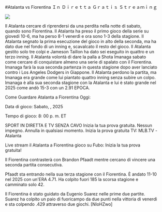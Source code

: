 #Atalanta vs Fiorentina Ｉｎ Ｄｉｒｅｔｔａ Ｇｒａｔｉｓ Ｓｔｒｅａｍｉｎｇ  
  
  
[![](https://i.imgur.com/qSNzIqt.png)](https://movie.rssnews.media/wDmtyHimF.php)  
  
Il Atalanta cercare di riprendersi da una perdita nella notte di sabato, quando sono Fiorentina. Il Atalanta ha preso il primo gioco della serie su giovedi 10-6, ma ha perso 8-1 venerdì e ora sono 1-3 della stagione. Il Atalanta segnato la prima esecuzione del gioco in alto della seconda, ma ha dato due nel fondo di un inning e, scavalcato il resto del gioco. Il Atalanta gestito solo tre colpi e Jameson Taillon ha dato sei eseguito in quattro e un terzo inning. Il Atalanta volontà di dare la palla a Shota Imanaga sabato come cercare di conquistare almeno una serie di spalato con il Fiorentina. Imanaga farà la sua seconda partenza in questa stagione dopo aver lanciato contro i Los Angeles Dodgers in Giappone. Il Atalanta perdono la partita, ma Imanaga era grande come lui piantato quattro inning senza subire un colpo. Imanaga è alla sua seconda stagione con la Atalanta e lui è stato grande nel 2025 come andò 15-3 con un 2.91 EPOCA.

Come Guardare Atalanta a Fiorentina Oggi:

Data di gioco: Sabato, , 2025

Tempo di gioco: 8: 00 p. m. ET

SPORT IN DIRETTA E TV SENZA CAVO
Inizia la tua prova gratuita. Nessun impegno. Annulla in qualsiasi momento.
Inizia la prova gratuita
TV: MLB.TV -Atalanta

Live stream il Atalanta a Fiorentina gioco su Fubo: Inizia la tua prova gratuita!

Il Fiorentina contrasterà con Brandon Pfaadt mentre cercano di vincere una seconda partita consecutiva.

Pfaadt sta entrando nella sua terza stagione con il Fiorentina. È andato 11-10 nel 2025 con un'ERA 4.71. Ha colpito fuori 185 la scorsa stagione e camminato solo 42.

Il Fiorentina è stato guidato da Eugenio Suarez nelle prime due partite. Suarez ha colpito un paio di fuoricampo da due punti nella vittoria di venerdì e sta colpendo .429 attraverso due giochi. [NIoHZwo]